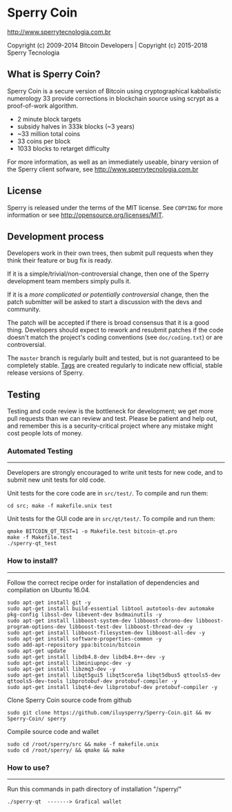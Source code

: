 Sperry Coin
================================

http://www.sperrytecnologia.com.br

Copyright (c) 2009-2014 Bitcoin Developers |
Copyright (c) 2015-2018 Sperry Tecnologia 

What is Sperry Coin?
----------------

Sperry Coin is a secure version of Bitcoin using cryptographical kabbalistic numerology 33 provide corrections in blockchain source using scrypt as a proof-of-work algorithm.
 - 2 minute block targets
 - subsidy halves in 333k blocks (~3 years)
 - ~33 million total coins
 - 33 coins per block
 - 1033 blocks to retarget difficulty

For more information, as well as an immediately useable, binary version of
the Sperry client sofware, see http://www.sperrytecnologia.com.br

License
-------

Sperry is released under the terms of the MIT license. See `COPYING` for more
information or see http://opensource.org/licenses/MIT.

Development process
-------------------

Developers work in their own trees, then submit pull requests when they think
their feature or bug fix is ready.

If it is a simple/trivial/non-controversial change, then one of the Sperry
development team members simply pulls it.

If it is a *more complicated or potentially controversial* change, then the patch
submitter will be asked to start a discussion with the devs and community.

The patch will be accepted if there is broad consensus that it is a good thing.
Developers should expect to rework and resubmit patches if the code doesn't
match the project's coding conventions (see `doc/coding.txt`) or are
controversial.

The `master` branch is regularly built and tested, but is not guaranteed to be
completely stable. [Tags](https://github.com/sperry-project/sperry/tags) are created
regularly to indicate new official, stable release versions of Sperry.

Testing
-------

Testing and code review is the bottleneck for development; we get more pull
requests than we can review and test. Please be patient and help out, and
remember this is a security-critical project where any mistake might cost people
lots of money.

### Automated Testing
---------------------

Developers are strongly encouraged to write unit tests for new code, and to
submit new unit tests for old code.

Unit tests for the core code are in `src/test/`. To compile and run them:

    cd src; make -f makefile.unix test

Unit tests for the GUI code are in `src/qt/test/`. To compile and run them: 

    qmake BITCOIN_QT_TEST=1 -o Makefile.test bitcoin-qt.pro
    make -f Makefile.test
    ./sperry-qt_test
    
### How to install?
-------------------

Follow the correct recipe order for installation of dependencies and compilation on Ubuntu 16.04. 
    
    sudo apt-get install git -y 
    sudo apt-get install build-essential libtool autotools-dev automake pkg-config libssl-dev libevent-dev bsdmainutils -y
    sudo apt-get install libboost-system-dev libboost-chrono-dev libboost-program-options-dev libboost-test-dev libboost-thread-dev -y
    sudo apt-get install libboost-filesystem-dev libboost-all-dev -y
    sudo apt-get install software-properties-common -y
    sudo add-apt-repository ppa:bitcoin/bitcoin
    sudo apt-get update
    sudo apt-get install libdb4.8-dev libdb4.8++-dev -y
    sudo apt-get install libminiupnpc-dev -y
    sudo apt-get install libzmq3-dev -y
    sudo apt-get install libqt5gui5 libqt5core5a libqt5dbus5 qttools5-dev qttools5-dev-tools libprotobuf-dev protobuf-compiler -y
    sudo apt-get install libqt4-dev libprotobuf-dev protobuf-compiler -y
        
Clone Sperry Coin source code from github
    
    sudo git clone https://github.com/iluysperry/Sperry-Coin.git && mv Sperry-Coin/ sperry
    
Compile source code and wallet  
    
    sudo cd /root/sperry/src && make -f makefile.unix
    sudo cd /root/sperry/ && qmake && make 

### How to use?
-------------------

Run this commands in path directory of installation "/sperry/" 
    
    ./sperry-qt  -------> Grafical wallet

